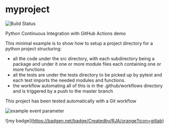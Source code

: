 # myproject

![Build Status](https://github.com/rjalexa/myproject/actions/workflows/python-app.yml/badge.svg)

Python Continuous Integration with GitHub Actions demo

This minimal example is to show how to setup a project directory for a python project
structuring:

- all the code under the src directory, with each subdirectory being a package
  and under it one or more module files each containing one or more functions
- all the tests are under the tests directory to be picked up by pytest and each test imports the needed modules and functions.
- the workflow automating all of this is in the .github/workflows directory and is triggered by a push to the master branch

This project has been tested automatically with a Git workflow

![example event parameter](https://github.com/rjalexa/myproject/actions/workflows/python-app.yml/badge.svg?event=push)

!\[my badge\](https://badgen.net/badge/Createdby/RJA/orange?icon=gitlab)
